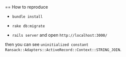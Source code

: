 == How to reproduce

* `bundle install`

* `rake db:migrate`

* `rails server` and open `http://localhost:3000/`

then you can see `uninitialized constant Ransack::Adapters::ActiveRecord::Context::STRING_JOIN`.
